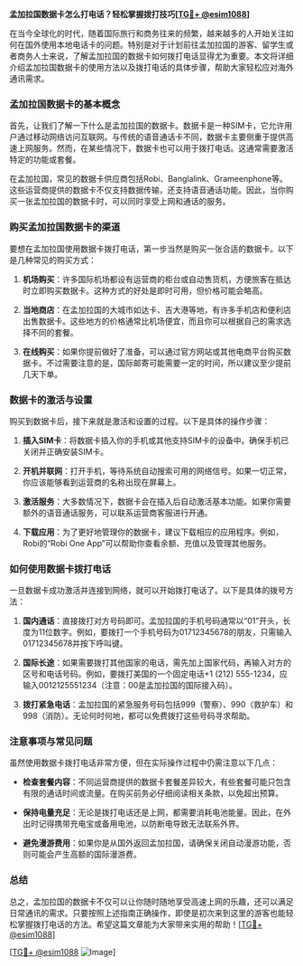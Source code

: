 **孟加拉国数据卡怎么打电话？轻松掌握拨打技巧[[TG💪+ @esim1088](https://t.me/s/esim1088)]**

在当今全球化的时代，随着国际旅行和商务往来的频繁，越来越多的人开始关注如何在国外使用本地电话卡的问题。特别是对于计划前往孟加拉国的游客、留学生或者商务人士来说，了解孟加拉国的数据卡如何拨打电话显得尤为重要。本文将详细介绍孟加拉国数据卡的使用方法以及拨打电话的具体步骤，帮助大家轻松应对海外通讯需求。

### 孟加拉国数据卡的基本概念

首先，让我们了解一下什么是孟加拉国的数据卡。数据卡是一种SIM卡，它允许用户通过移动网络访问互联网。与传统的语音通话卡不同，数据卡主要侧重于提供高速上网服务。然而，在某些情况下，数据卡也可以用于拨打电话。这通常需要激活特定的功能或套餐。

在孟加拉国，常见的数据卡供应商包括Robi、Banglalink、Grameenphone等。这些运营商提供的数据卡不仅支持数据传输，还支持语音通话功能。因此，当你购买一张孟加拉国的数据卡时，可以同时享受上网和通话的服务。

### 购买孟加拉国数据卡的渠道

要想在孟加拉国使用数据卡拨打电话，第一步当然是购买一张合适的数据卡。以下是几种常见的购买方式：

1. **机场购买**：许多国际机场都设有运营商的柜台或自动售货机，方便旅客在抵达时立即购买数据卡。这种方式的好处是即时可用，但价格可能会略高。
   
2. **当地商店**：在孟加拉国的大城市如达卡、吉大港等地，有许多手机店和便利店出售数据卡。这些地方的价格通常比机场便宜，而且你可以根据自己的需求选择不同的套餐。

3. **在线购买**：如果你提前做好了准备，可以通过官方网站或其他电商平台购买数据卡。不过需要注意的是，国际邮寄可能需要一定的时间，所以建议至少提前几天下单。

### 数据卡的激活与设置

购买到数据卡后，接下来就是激活和设置的过程。以下是具体的操作步骤：

1. **插入SIM卡**：将数据卡插入你的手机或其他支持SIM卡的设备中。确保手机已关闭并正确安装SIM卡。

2. **开机并联网**：打开手机，等待系统自动搜索可用的网络信号。如果一切正常，你应该能够看到运营商的名称出现在屏幕上。

3. **激活服务**：大多数情况下，数据卡会在插入后自动激活基本功能。如果你需要额外的语音通话服务，可以联系运营商客服进行开通。

4. **下载应用**：为了更好地管理你的数据卡，建议下载相应的应用程序。例如，Robi的“Robi One App”可以帮助你查看余额、充值以及管理其他服务。

### 如何使用数据卡拨打电话

一旦数据卡成功激活并连接到网络，就可以开始拨打电话了。以下是具体的拨号方法：

1. **国内通话**：直接拨打对方号码即可。孟加拉国的手机号码通常以“01”开头，长度为11位数字。例如，要拨打一个手机号码为01712345678的朋友，只需输入01712345678并按下呼叫键。

2. **国际长途**：如果需要拨打其他国家的电话，需先加上国家代码，再输入对方的区号和电话号码。例如，要拨打美国的一个固定电话+1 (212) 555-1234，应输入0012125551234（注意：00是孟加拉国的国际接入码）。

3. **拨打紧急电话**：孟加拉国的紧急服务号码包括999（警察）、990（救护车）和998（消防）。无论何时何地，都可以免费拨打这些号码寻求帮助。

### 注意事项与常见问题

虽然使用数据卡拨打电话非常方便，但在实际操作过程中仍需注意以下几点：

- **检查套餐内容**：不同运营商提供的数据卡套餐差异较大，有些套餐可能只包含有限的通话时间或流量。在购买前务必仔细阅读相关条款，以免超出预算。

- **保持电量充足**：无论是拨打电话还是上网，都需要消耗电池能量。因此，在外出时记得携带充电宝或备用电池，以防断电导致无法联系外界。

- **避免漫游费用**：如果你是从国外返回孟加拉国，请确保关闭自动漫游功能，否则可能会产生高额的国际漫游费。

### 总结

总之，孟加拉国的数据卡不仅可以让你随时随地享受高速上网的乐趣，还可以满足日常通讯的需求。只要按照上述指南正确操作，即使是初次来到这里的游客也能轻松掌握拨打电话的方法。希望这篇文章能为大家带来实用的帮助！[[TG💪+ @esim1088](https://t.me/s/esim1088)]

[[TG💪+ @esim1088](https://t.me/s/esim1088) ![Image](https://i.postimg.cc/4NQfJmqS/Snipaste-2025-05-13-00-14-12.png)]